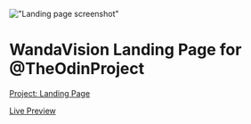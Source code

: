 !["Landing page screenshot"](https://deepak-parmar.github.io/wandavision-landing-page/images/thumbnail.png)

# **WandaVision** Landing Page for @TheOdinProject

[Project: Landing Page](https://www.theodinproject.com/lessons/foundations-landing-page)

[Live Preview](https://deepak-parmar.github.io/wandavision-landing-page/)
